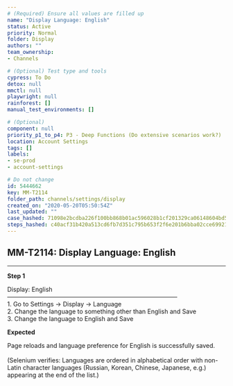 ```yaml
---
# (Required) Ensure all values are filled up
name: "Display Language: English"
status: Active
priority: Normal
folder: Display
authors: ""
team_ownership: 
- Channels

# (Optional) Test type and tools
cypress: To Do
detox: null
mmctl: null
playwright: null
rainforest: []
manual_test_environments: []

# (Optional)
component: null
priority_p1_to_p4: P3 - Deep Functions (Do extensive scenarios work?)
location: Account Settings
tags: []
labels: 
- se-prod
- account-settings

# Do not change
id: 5444662
key: MM-T2114
folder_path: channels/settings/display
created_on: "2020-05-20T05:50:54Z"
last_updated: ""
case_hashed: 71098e2bcdba226f100bb868b01ac596028b1cf201329ca06148604bd52a16a33cb569aabee25f23ae6da029b6c2123c
steps_hashed: c40acf31b420a513cd6fb7d351c795b653f2f6e201b6bba02cce69921f2d0f9843e8b0ccff98b8a43da20d01b427bf30
---
```


## MM-T2114: Display Language: English

---

**Step 1**

Display: English\
————————————————————————————\
1\. Go to Settings -> Display -> Language\
2\. Change the language to something other than English and Save\
3\. Change the language to English and Save

**Expected**

Page reloads and language preference for English is successfully saved.\
\
(Selenium verifies: Languages are ordered in alphabetical order with non-Latin character languages (Russian, Korean, Chinese, Japanese, e.g.) appearing at the end of the list.)
